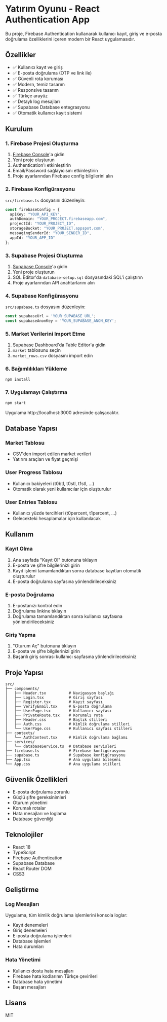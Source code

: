 # Yatırım Oyunu - React Authentication App

Bu proje, Firebase Authentication kullanarak kullanıcı kayıt, giriş ve e-posta doğrulama özelliklerini içeren modern bir React uygulamasıdır.

## Özellikler

- ✅ Kullanıcı kayıt ve giriş
- ✅ E-posta doğrulama (OTP ve link ile)
- ✅ Güvenli rota koruması
- ✅ Modern, temiz tasarım
- ✅ Responsive tasarım
- ✅ Türkçe arayüz
- ✅ Detaylı log mesajları
- ✅ Supabase Database entegrasyonu
- ✅ Otomatik kullanıcı kayıt sistemi

## Kurulum

### 1. Firebase Projesi Oluşturma

1. [Firebase Console](https://console.firebase.google.com/)'a gidin
2. Yeni proje oluşturun
3. Authentication'ı etkinleştirin
4. Email/Password sağlayıcısını etkinleştirin
5. Proje ayarlarından Firebase config bilgilerini alın

### 2. Firebase Konfigürasyonu

`src/firebase.ts` dosyasını düzenleyin:

```typescript
const firebaseConfig = {
  apiKey: "YOUR_API_KEY",
  authDomain: "YOUR_PROJECT.firebaseapp.com",
  projectId: "YOUR_PROJECT_ID",
  storageBucket: "YOUR_PROJECT.appspot.com",
  messagingSenderId: "YOUR_SENDER_ID",
  appId: "YOUR_APP_ID"
};
```

### 3. Supabase Projesi Oluşturma

1. [Supabase Console](https://supabase.com/)'a gidin
2. Yeni proje oluşturun
3. SQL Editor'da `database-setup.sql` dosyasındaki SQL'i çalıştırın
4. Proje ayarlarından API anahtarlarını alın

### 4. Supabase Konfigürasyonu

`src/supabase.ts` dosyasını düzenleyin:

```typescript
const supabaseUrl = 'YOUR_SUPABASE_URL';
const supabaseAnonKey = 'YOUR_SUPABASE_ANON_KEY';
```

### 5. Market Verilerini Import Etme

1. Supabase Dashboard'da Table Editor'a gidin
2. `market` tablosunu seçin
3. `market_rows.csv` dosyasını import edin

### 6. Bağımlılıkları Yükleme

```bash
npm install
```

### 7. Uygulamayı Çalıştırma

```bash
npm start
```

Uygulama http://localhost:3000 adresinde çalışacaktır.

## Database Yapısı

### Market Tablosu
- CSV'den import edilen market verileri
- Yatırım araçları ve fiyat geçmişi

### User Progress Tablosu
- Kullanıcı bakiyeleri (t0btl, t0stl, t1stl, ...)
- Otomatik olarak yeni kullanıcılar için oluşturulur

### User Entries Tablosu
- Kullanıcı yüzde tercihleri (t0percent, t1percent, ...)
- Gelecekteki hesaplamalar için kullanılacak

## Kullanım

### Kayıt Olma
1. Ana sayfada "Kayıt Ol" butonuna tıklayın
2. E-posta ve şifre bilgilerinizi girin
3. Kayıt işlemi tamamlandıktan sonra database kayıtları otomatik oluşturulur
4. E-posta doğrulama sayfasına yönlendirileceksiniz

### E-posta Doğrulama
1. E-postanızı kontrol edin
2. Doğrulama linkine tıklayın
3. Doğrulama tamamlandıktan sonra kullanıcı sayfasına yönlendirileceksiniz

### Giriş Yapma
1. "Oturum Aç" butonuna tıklayın
2. E-posta ve şifre bilgilerinizi girin
3. Başarılı giriş sonrası kullanıcı sayfasına yönlendirileceksiniz

## Proje Yapısı

```
src/
├── components/
│   ├── Header.tsx          # Navigasyon başlığı
│   ├── Login.tsx           # Giriş sayfası
│   ├── Register.tsx        # Kayıt sayfası
│   ├── VerifyEmail.tsx     # E-posta doğrulama
│   ├── UserPage.tsx        # Kullanıcı sayfası
│   ├── PrivateRoute.tsx    # Korumalı rota
│   ├── Header.css          # Başlık stilleri
│   ├── Auth.css            # Kimlik doğrulama stilleri
│   └── UserPage.css        # Kullanıcı sayfası stilleri
├── contexts/
│   └── AuthContext.tsx     # Kimlik doğrulama bağlamı
├── services/
│   └── databaseService.ts  # Database servisleri
├── firebase.ts             # Firebase konfigürasyonu
├── supabase.ts             # Supabase konfigürasyonu
├── App.tsx                 # Ana uygulama bileşeni
└── App.css                 # Ana uygulama stilleri
```

## Güvenlik Özellikleri

- E-posta doğrulama zorunlu
- Güçlü şifre gereksinimleri
- Oturum yönetimi
- Korumalı rotalar
- Hata mesajları ve loglama
- Database güvenliği

## Teknolojiler

- React 18
- TypeScript
- Firebase Authentication
- Supabase Database
- React Router DOM
- CSS3

## Geliştirme

### Log Mesajları
Uygulama, tüm kimlik doğrulama işlemlerini konsola loglar:
- Kayıt denemeleri
- Giriş denemeleri
- E-posta doğrulama işlemleri
- Database işlemleri
- Hata durumları

### Hata Yönetimi
- Kullanıcı dostu hata mesajları
- Firebase hata kodlarının Türkçe çevirileri
- Database hata yönetimi
- Başarı mesajları

## Lisans

MIT
